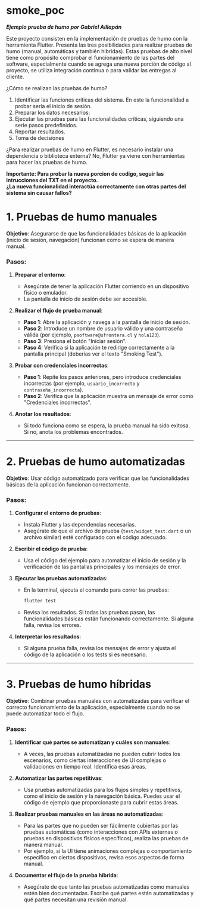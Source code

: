 # smoke_poc

***Ejemplo prueba de humo por Gabriel Aillapán***

Este proyecto consisten en la implementación de pruebas de humo con la herramienta Flutter. Presenta las tres posibilidades para realizar pruebas de humo (manual, automáticas y también hibridas).
Estas pruebas de alto nivel tiene como propósito comprobar el funcionamiento de las partes del software, especialmente cuando se agrega una nueva porción de código al proyecto, se utiliza integración continua o para validar las entregas al cliente.

¿Cómo se realizan las pruebas de humo?  
1. Identificar las funciones críticas del sistema. En este la funcionalidad a probar sería el inicio de sesión.
2. Preparar los datos necesarios:
3. Ejecutar las pruebas  para las funcionalidades críticas, siguiendo una serie pasos predefinidos.
4. Reportar resultados.
5. Toma de decisiones   


¿Para realizar pruebas de humo en Flutter, es necesario instalar una dependencia o biblioteca externa? No, Flutter ya viene con herramientas para hacer las pruebas de humo.




**Importante: Para probar la nueva porcion de codigo, seguir las intrucciones del TXT en el proyecto.**  
**¿La nueva funcionalidad interactúa correctamente con otras partes del sistema sin causar fallos?**
# 1. Pruebas de humo manuales

**Objetivo**: Asegurarse de que las funcionalidades básicas de la aplicación (inicio de sesión, navegación) funcionan como se espera de manera manual.

### Pasos:

1. **Preparar el entorno**:
    - Asegúrate de tener la aplicación Flutter corriendo en un dispositivo físico o emulador.
    - La pantalla de inicio de sesión debe ser accesible.

2. **Realizar el flujo de prueba manual**:
    - **Paso 1**: Abre la aplicación y navega a la pantalla de inicio de sesión.
    - **Paso 2**: Introduce un nombre de usuario válido y una contraseña válida (por ejemplo, `psoftware@ufrontera.cl` y `hola123`).
    - **Paso 3**: Presiona el botón "Iniciar sesión".
    - **Paso 4**: Verifica si la aplicación te redirige correctamente a la pantalla principal (deberías ver el texto "Smoking Test").

3. **Probar con credenciales incorrectas**:
    - **Paso 1**: Repite los pasos anteriores, pero introduce credenciales incorrectas (por ejemplo, `usuario_incorrecto` y `contraseña_incorrecta`).
    - **Paso 2**: Verifica que la aplicación muestra un mensaje de error como "Credenciales incorrectas".

4. **Anotar los resultados**:
    - Si todo funciona como se espera, la prueba manual ha sido exitosa. Si no, anota los problemas encontrados.

---

# 2. Pruebas de humo automatizadas

**Objetivo**: Usar código automatizado para verificar que las funcionalidades básicas de la aplicación funcionan correctamente.

### Pasos:

1. **Configurar el entorno de pruebas**:
    - Instala Flutter y las dependencias necesarias.
    - Asegúrate de que el archivo de prueba (`test/widget_test.dart` o un archivo similar) esté configurado con el código adecuado.

2. **Escribir el código de prueba**:
    - Usa el código del ejemplo para automatizar el inicio de sesión y la verificación de las pantallas principales y los mensajes de error.

3. **Ejecutar las pruebas automatizadas**:
    - En la terminal, ejecuta el comando para correr las pruebas:

      ```bash
      flutter test
      ```

    - Revisa los resultados. Si todas las pruebas pasan, las funcionalidades básicas están funcionando correctamente. Si alguna falla, revisa los errores.

4. **Interpretar los resultados**:
    - Si alguna prueba falla, revisa los mensajes de error y ajusta el código de la aplicación o los tests si es necesario.

---

# 3. Pruebas de humo híbridas

**Objetivo**: Combinar pruebas manuales con automatizadas para verificar el correcto funcionamiento de la aplicación, especialmente cuando no se puede automatizar todo el flujo.

### Pasos:

1. **Identificar qué partes se automatizan y cuáles son manuales**:
    - A veces, las pruebas automatizadas no pueden cubrir todos los escenarios, como ciertas interacciones de UI complejas o validaciones en tiempo real. Identifica esas áreas.

2. **Automatizar las partes repetitivas**:
    - Usa pruebas automatizadas para los flujos simples y repetitivos, como el inicio de sesión y la navegación básica. Puedes usar el código de ejemplo que proporcionaste para cubrir estas áreas.

3. **Realizar pruebas manuales en las áreas no automatizadas**:
    - Para las partes que no pueden ser fácilmente cubiertas por las pruebas automáticas (como interacciones con APIs externas o pruebas en dispositivos físicos específicos), realiza las pruebas de manera manual.
    - Por ejemplo, si la UI tiene animaciones complejas o comportamiento específico en ciertos dispositivos, revisa esos aspectos de forma manual.

4. **Documentar el flujo de la prueba híbrida**:
    - Asegúrate de que tanto las pruebas automatizadas como manuales estén bien documentadas. Escribe qué partes están automatizadas y qué partes necesitan una revisión manual.


